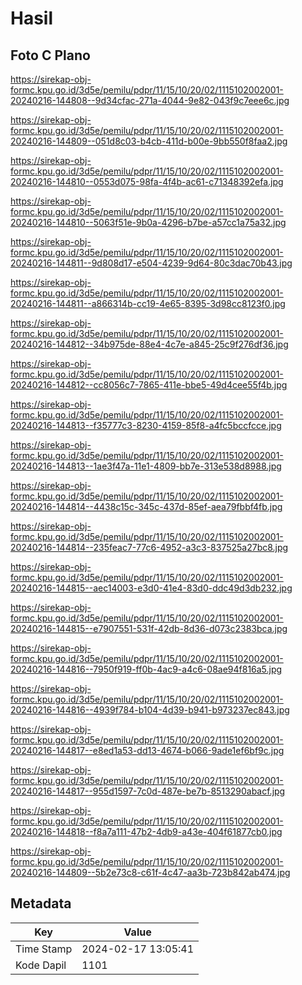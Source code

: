 # Hasil

## Foto C Plano

https://sirekap-obj-formc.kpu.go.id/3d5e/pemilu/pdpr/11/15/10/20/02/1115102002001-20240216-144808--9d34cfac-271a-4044-9e82-043f9c7eee6c.jpg

https://sirekap-obj-formc.kpu.go.id/3d5e/pemilu/pdpr/11/15/10/20/02/1115102002001-20240216-144809--051d8c03-b4cb-411d-b00e-9bb550f8faa2.jpg

https://sirekap-obj-formc.kpu.go.id/3d5e/pemilu/pdpr/11/15/10/20/02/1115102002001-20240216-144810--0553d075-98fa-4f4b-ac61-c71348392efa.jpg

https://sirekap-obj-formc.kpu.go.id/3d5e/pemilu/pdpr/11/15/10/20/02/1115102002001-20240216-144810--5063f51e-9b0a-4296-b7be-a57cc1a75a32.jpg

https://sirekap-obj-formc.kpu.go.id/3d5e/pemilu/pdpr/11/15/10/20/02/1115102002001-20240216-144811--9d808d17-e504-4239-9d64-80c3dac70b43.jpg

https://sirekap-obj-formc.kpu.go.id/3d5e/pemilu/pdpr/11/15/10/20/02/1115102002001-20240216-144811--a866314b-cc19-4e65-8395-3d98cc8123f0.jpg

https://sirekap-obj-formc.kpu.go.id/3d5e/pemilu/pdpr/11/15/10/20/02/1115102002001-20240216-144812--34b975de-88e4-4c7e-a845-25c9f276df36.jpg

https://sirekap-obj-formc.kpu.go.id/3d5e/pemilu/pdpr/11/15/10/20/02/1115102002001-20240216-144812--cc8056c7-7865-411e-bbe5-49d4cee55f4b.jpg

https://sirekap-obj-formc.kpu.go.id/3d5e/pemilu/pdpr/11/15/10/20/02/1115102002001-20240216-144813--f35777c3-8230-4159-85f8-a4fc5bccfcce.jpg

https://sirekap-obj-formc.kpu.go.id/3d5e/pemilu/pdpr/11/15/10/20/02/1115102002001-20240216-144813--1ae3f47a-11e1-4809-bb7e-313e538d8988.jpg

https://sirekap-obj-formc.kpu.go.id/3d5e/pemilu/pdpr/11/15/10/20/02/1115102002001-20240216-144814--4438c15c-345c-437d-85ef-aea79fbbf4fb.jpg

https://sirekap-obj-formc.kpu.go.id/3d5e/pemilu/pdpr/11/15/10/20/02/1115102002001-20240216-144814--235feac7-77c6-4952-a3c3-837525a27bc8.jpg

https://sirekap-obj-formc.kpu.go.id/3d5e/pemilu/pdpr/11/15/10/20/02/1115102002001-20240216-144815--aec14003-e3d0-41e4-83d0-ddc49d3db232.jpg

https://sirekap-obj-formc.kpu.go.id/3d5e/pemilu/pdpr/11/15/10/20/02/1115102002001-20240216-144815--e7907551-531f-42db-8d36-d073c2383bca.jpg

https://sirekap-obj-formc.kpu.go.id/3d5e/pemilu/pdpr/11/15/10/20/02/1115102002001-20240216-144816--7950f919-ff0b-4ac9-a4c6-08ae94f816a5.jpg

https://sirekap-obj-formc.kpu.go.id/3d5e/pemilu/pdpr/11/15/10/20/02/1115102002001-20240216-144816--4939f784-b104-4d39-b941-b973237ec843.jpg

https://sirekap-obj-formc.kpu.go.id/3d5e/pemilu/pdpr/11/15/10/20/02/1115102002001-20240216-144817--e8ed1a53-dd13-4674-b066-9ade1ef6bf9c.jpg

https://sirekap-obj-formc.kpu.go.id/3d5e/pemilu/pdpr/11/15/10/20/02/1115102002001-20240216-144817--955d1597-7c0d-487e-be7b-8513290abacf.jpg

https://sirekap-obj-formc.kpu.go.id/3d5e/pemilu/pdpr/11/15/10/20/02/1115102002001-20240216-144818--f8a7a111-47b2-4db9-a43e-404f61877cb0.jpg

https://sirekap-obj-formc.kpu.go.id/3d5e/pemilu/pdpr/11/15/10/20/02/1115102002001-20240216-144809--5b2e73c8-c61f-4c47-aa3b-723b842ab474.jpg


## Metadata

| Key        | Value               |
| ---------- | ------------------- |
| Time Stamp | 2024-02-17 13:05:41 |
| Kode Dapil | 1101                |



